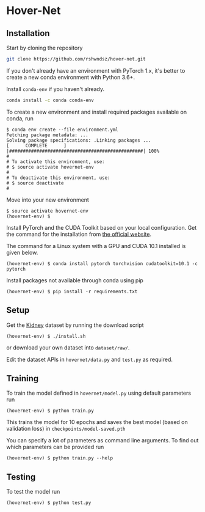 # Hover-Net

## Installation

Start by cloning the repository

```bash
git clone https://github.com/rshwndsz/hover-net.git
```

If you don't already have an environment with PyTorch 1.x, it's better to create a new conda environment with Python 3.6+.

Install `conda-env` if you haven't already.

```bash
conda install -c conda conda-env
```

To create a new environment and install required packages available on conda, run

```console
$ conda env create --file environment.yml 
Fetching package metadata: ...
Solving package specifications: .Linking packages ...
[      COMPLETE      ] |#################################################| 100%
#
# To activate this environment, use:
# $ source activate hovernet-env
#
# To deactivate this environment, use:
# $ source deactivate
#
```

Move into your new environment

```console
$ source activate hovernet-env
(hovernet-env) $
```

Install PyTorch and the CUDA Toolkit based on your local configuration. Get the command for the installation from [the official website](https://pytorch.org/).

The command for a Linux system with a GPU and CUDA 10.1 installed is given below.

```console
(hovernet-env) $ conda install pytorch torchvision cudatoolkit=10.1 -c pytorch
```

Install packages not available through conda using pip

```console
(hovernet-env) $ pip install -r requirements.txt
```

## Setup

Get the [Kidney](https://monuseg.grand-challenge.org/Data/) dataset by running the download script

```console
(hovernet-env) $ ./install.sh
```

or download your own dataset into `dataset/raw/`.

Edit the dataset APIs in `hovernet/data.py` and `test.py` as required.

## Training

To train the model defined in `hovernet/model.py` using default parameters run

```console
(hovernet-env) $ python train.py
```

This trains the model for 10 epochs and saves the best model (based on validation loss) in `checkpoints/model-saved.pth`

You can specify a lot of parameters as command line arguments.
To find out which parameters can be provided run

```console
(hovernet-env) $ python train.py --help
```

## Testing

To test the model run

```console
(hovernet-env) $ python test.py
```
